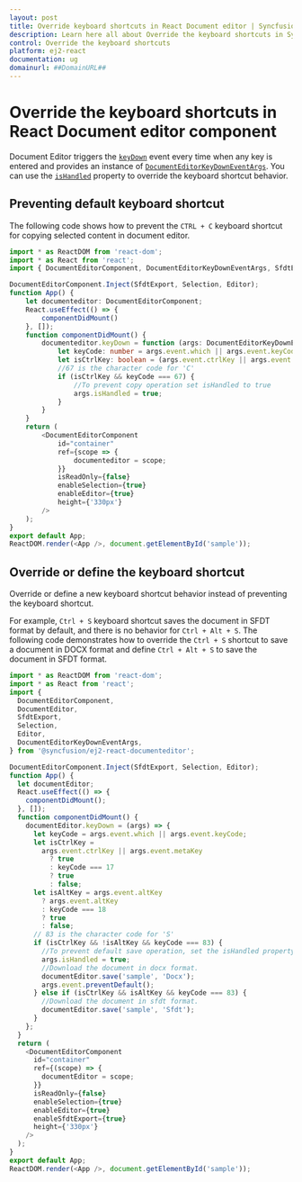 ```yaml
---
layout: post
title: Override keyboard shortcuts in React Document editor | Syncfusion
description: Learn here all about Override the keyboard shortcuts in Syncfusion React Document editor component of Syncfusion Essential JS 2 and more.
control: Override the keyboard shortcuts 
platform: ej2-react
documentation: ug
domainurl: ##DomainURL##
---
```


# Override the keyboard shortcuts in React Document editor component

Document Editor triggers the [`keyDown`](https://ej2.syncfusion.com/react/documentation/api/document-editor/#keydown) event every time when any key is entered and provides an instance of [`DocumentEditorKeyDownEventArgs`](https://ej2.syncfusion.com/react/documentation/api/document-editor/documentEditorKeyDownEventArgs/). You can use the [`isHandled`](https://ej2.syncfusion.com/react/documentation/api/document-editor/documentEditorKeyDownEventArgs/#ishandled) property to override the keyboard shortcut behavior.

## Preventing default keyboard shortcut

The following code shows how to prevent the `CTRL + C` keyboard shortcut for copying selected content in document editor.


```ts
import * as ReactDOM from 'react-dom';
import * as React from 'react';
import { DocumentEditorComponent, DocumentEditorKeyDownEventArgs, SfdtExport, Selection, Editor } from '@syncfusion/ej2-react-documenteditor';

DocumentEditorComponent.Inject(SfdtExport, Selection, Editor);
function App() {
    let documenteditor: DocumentEditorComponent;
    React.useEffect(() => {
        componentDidMount()
    }, []);
    function componentDidMount() {
        documenteditor.keyDown = function (args: DocumentEditorKeyDownEventArgs) {
            let keyCode: number = args.event.which || args.event.keyCode;
            let isCtrlKey: boolean = (args.event.ctrlKey || args.event.metaKey) ? true : ((keyCode === 17) ? true : false);
            //67 is the character code for 'C'
            if (isCtrlKey && keyCode === 67) {
                //To prevent copy operation set isHandled to true
                args.isHandled = true;
            }
        }
    }
    return (
        <DocumentEditorComponent
            id="container"
            ref={scope => {
                documenteditor = scope;
            }}
            isReadOnly={false}
            enableSelection={true}
            enableEditor={true}
            height={'330px'}
        />
    );
}
export default App;
ReactDOM.render(<App />, document.getElementById('sample'));

```

## Override or define the keyboard shortcut

Override or define a new keyboard shortcut behavior instead of preventing the keyboard shortcut.

For example, `Ctrl + S` keyboard shortcut saves the document in SFDT format by default, and there is no behavior for `Ctrl + Alt + S`. The following code demonstrates how to override the `Ctrl + S` shortcut to save a document in DOCX format and define `Ctrl + Alt + S` to save the document in SFDT format.


```ts
import * as ReactDOM from 'react-dom';
import * as React from 'react';
import {
  DocumentEditorComponent,
  DocumentEditor,
  SfdtExport,
  Selection,
  Editor,
  DocumentEditorKeyDownEventArgs,
} from '@syncfusion/ej2-react-documenteditor';

DocumentEditorComponent.Inject(SfdtExport, Selection, Editor);
function App() {
  let documentEditor;
  React.useEffect(() => {
    componentDidMount();
  }, []);
  function componentDidMount() {
    documentEditor.keyDown = (args) => {
      let keyCode = args.event.which || args.event.keyCode;
      let isCtrlKey =
        args.event.ctrlKey || args.event.metaKey
          ? true
          : keyCode === 17
          ? true
          : false;
      let isAltKey = args.event.altKey
        ? args.event.altKey
        : keyCode === 18
        ? true
        : false;
      // 83 is the character code for 'S'
      if (isCtrlKey && !isAltKey && keyCode === 83) {
        //To prevent default save operation, set the isHandled property to true
        args.isHandled = true;
        //Download the document in docx format.
        documentEditor.save('sample', 'Docx');
        args.event.preventDefault();
      } else if (isCtrlKey && isAltKey && keyCode === 83) {
        //Download the document in sfdt format.
        documentEditor.save('sample', 'Sfdt');
      }
    };
  }
  return (
    <DocumentEditorComponent
      id="container"
      ref={(scope) => {
        documentEditor = scope;
      }}
      isReadOnly={false}
      enableSelection={true}
      enableEditor={true}
      enableSfdtExport={true}
      height={'330px'}
    />
  );
}
export default App;
ReactDOM.render(<App />, document.getElementById('sample'));

```